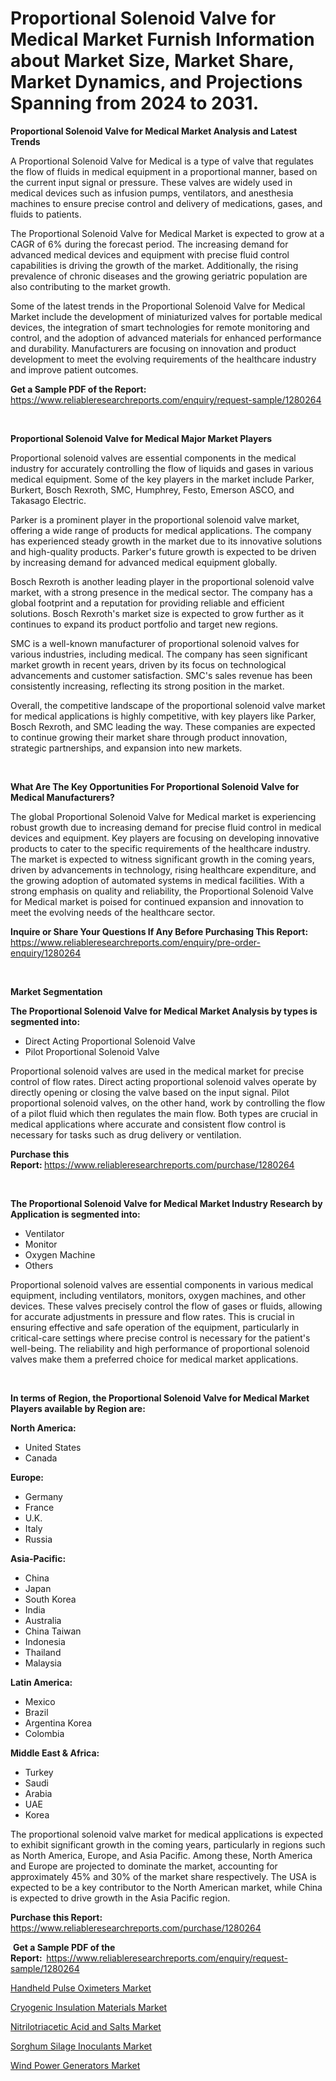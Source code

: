 <p><h1>Proportional Solenoid Valve for Medical Market Furnish Information about Market Size, Market Share, Market Dynamics, and Projections Spanning from 2024 to 2031.</h1></p><p><strong>Proportional Solenoid Valve for Medical Market Analysis and Latest Trends</strong></p>
<p><p>A Proportional Solenoid Valve for Medical is a type of valve that regulates the flow of fluids in medical equipment in a proportional manner, based on the current input signal or pressure. These valves are widely used in medical devices such as infusion pumps, ventilators, and anesthesia machines to ensure precise control and delivery of medications, gases, and fluids to patients.</p><p>The Proportional Solenoid Valve for Medical Market is expected to grow at a CAGR of 6% during the forecast period. The increasing demand for advanced medical devices and equipment with precise fluid control capabilities is driving the growth of the market. Additionally, the rising prevalence of chronic diseases and the growing geriatric population are also contributing to the market growth.</p><p>Some of the latest trends in the Proportional Solenoid Valve for Medical Market include the development of miniaturized valves for portable medical devices, the integration of smart technologies for remote monitoring and control, and the adoption of advanced materials for enhanced performance and durability. Manufacturers are focusing on innovation and product development to meet the evolving requirements of the healthcare industry and improve patient outcomes.</p></p>
<p><strong>Get a Sample PDF of the Report:&nbsp;</strong> <a href="https://www.reliableresearchreports.com/enquiry/request-sample/1280264">https://www.reliableresearchreports.com/enquiry/request-sample/1280264</a></p>
<p>&nbsp;</p>
<p><strong>Proportional Solenoid Valve for Medical Major Market Players</strong></p>
<p><p>Proportional solenoid valves are essential components in the medical industry for accurately controlling the flow of liquids and gases in various medical equipment. Some of the key players in the market include Parker, Burkert, Bosch Rexroth, SMC, Humphrey, Festo, Emerson ASCO, and Takasago Electric.</p><p>Parker is a prominent player in the proportional solenoid valve market, offering a wide range of products for medical applications. The company has experienced steady growth in the market due to its innovative solutions and high-quality products. Parker's future growth is expected to be driven by increasing demand for advanced medical equipment globally.</p><p>Bosch Rexroth is another leading player in the proportional solenoid valve market, with a strong presence in the medical sector. The company has a global footprint and a reputation for providing reliable and efficient solutions. Bosch Rexroth's market size is expected to grow further as it continues to expand its product portfolio and target new regions.</p><p>SMC is a well-known manufacturer of proportional solenoid valves for various industries, including medical. The company has seen significant market growth in recent years, driven by its focus on technological advancements and customer satisfaction. SMC's sales revenue has been consistently increasing, reflecting its strong position in the market.</p><p>Overall, the competitive landscape of the proportional solenoid valve market for medical applications is highly competitive, with key players like Parker, Bosch Rexroth, and SMC leading the way. These companies are expected to continue growing their market share through product innovation, strategic partnerships, and expansion into new markets.</p></p>
<p>&nbsp;</p>
<p><strong>What Are The Key Opportunities For Proportional Solenoid Valve for Medical Manufacturers?</strong></p>
<p><p>The global Proportional Solenoid Valve for Medical market is experiencing robust growth due to increasing demand for precise fluid control in medical devices and equipment. Key players are focusing on developing innovative products to cater to the specific requirements of the healthcare industry. The market is expected to witness significant growth in the coming years, driven by advancements in technology, rising healthcare expenditure, and the growing adoption of automated systems in medical facilities. With a strong emphasis on quality and reliability, the Proportional Solenoid Valve for Medical market is poised for continued expansion and innovation to meet the evolving needs of the healthcare sector.</p></p>
<p><strong>Inquire or Share Your Questions If Any Before Purchasing This Report:</strong> <a href="https://www.reliableresearchreports.com/enquiry/pre-order-enquiry/1280264">https://www.reliableresearchreports.com/enquiry/pre-order-enquiry/1280264</a></p>
<p>&nbsp;</p>
<p><strong>Market Segmentation</strong></p>
<p><strong>The Proportional Solenoid Valve for Medical Market Analysis by types is segmented into:</strong></p>
<p><ul><li>Direct Acting Proportional Solenoid Valve</li><li>Pilot Proportional Solenoid Valve</li></ul></p>
<p><p>Proportional solenoid valves are used in the medical market for precise control of flow rates. Direct acting proportional solenoid valves operate by directly opening or closing the valve based on the input signal. Pilot proportional solenoid valves, on the other hand, work by controlling the flow of a pilot fluid which then regulates the main flow. Both types are crucial in medical applications where accurate and consistent flow control is necessary for tasks such as drug delivery or ventilation.</p></p>
<p><strong>Purchase this Report:&nbsp;</strong><a href="https://www.reliableresearchreports.com/purchase/1280264">https://www.reliableresearchreports.com/purchase/1280264</a></p>
<p>&nbsp;</p>
<p><strong>The Proportional Solenoid Valve for Medical Market Industry Research by Application is segmented into:</strong></p>
<p><ul><li>Ventilator</li><li>Monitor</li><li>Oxygen Machine</li><li>Others</li></ul></p>
<p><p>Proportional solenoid valves are essential components in various medical equipment, including ventilators, monitors, oxygen machines, and other devices. These valves precisely control the flow of gases or fluids, allowing for accurate adjustments in pressure and flow rates. This is crucial in ensuring effective and safe operation of the equipment, particularly in critical-care settings where precise control is necessary for the patient's well-being. The reliability and high performance of proportional solenoid valves make them a preferred choice for medical market applications.</p></p>
<p>&nbsp;</p>
<p><strong>In terms of Region, the Proportional Solenoid Valve for Medical Market Players available by Region are:</strong></p>
<p>
    <p> <strong> North America: </strong>
        <ul>
            <li>United States</li>
            <li>Canada</li>
        </ul>
        </p> 
    <p> <strong> Europe: </strong>
        <ul>
            <li>Germany</li>
            <li>France</li>
            <li>U.K.</li>
            <li>Italy</li>
            <li>Russia</li>
        </ul>
        </p> 
    <p> <strong> Asia-Pacific: </strong>
        <ul>
            <li>China</li>
            <li>Japan</li>
            <li>South Korea</li>
            <li>India</li>
            <li>Australia</li>
            <li>China Taiwan</li>
            <li>Indonesia</li>
            <li>Thailand</li>
            <li>Malaysia</li>
        </ul>
        </p> 
    <p> <strong> Latin America: </strong>
        <ul>
            <li>Mexico</li>
            <li>Brazil</li>
            <li>Argentina Korea</li>
            <li>Colombia</li>
        </ul>
        </p> 
    <p> <strong> Middle East & Africa: </strong>
        <ul>
            <li>Turkey</li>
            <li>Saudi</li>
            <li>Arabia</li>
            <li>UAE</li>
            <li>Korea</li>
        </ul>
    </p>
    </p>
<p><p>The proportional solenoid valve market for medical applications is expected to exhibit significant growth in the coming years, particularly in regions such as North America, Europe, and Asia Pacific. Among these, North America and Europe are projected to dominate the market, accounting for approximately 45% and 30% of the market share respectively. The USA is expected to be a key contributor to the North American market, while China is expected to drive growth in the Asia Pacific region.</p></p>
<p><strong>Purchase this Report: </strong><a href="https://www.reliableresearchreports.com/purchase/1280264">https://www.reliableresearchreports.com/purchase/1280264</a></p>
<p>&nbsp;<strong>Get a Sample PDF of the Report:&nbsp;&nbsp;</strong><a href="https://www.reliableresearchreports.com/enquiry/request-sample/1280264">https://www.reliableresearchreports.com/enquiry/request-sample/1280264</a></p>
<p><strong></strong></p>
<p><p><a href="https://medium.com/@juanitalang2023/handheld-pulse-oximeters-market-analysis-its-cagr-market-segmentation-and-global-industry-9271aed274d6">Handheld Pulse Oximeters Market</a></p><p><a href="https://medium.com/@juanitalang2023/cryogenic-insulation-materials-market-size-market-outlook-and-market-forecast-2024-to-2031-130fcfa6a13b">Cryogenic Insulation Materials Market</a></p><p><a href="https://github.com/biheemgalvinlouises6hokrh3h/Market-Research-Report-List-1/blob/main/nitrilotriacetic-acid-and-salts-market.md">Nitrilotriacetic Acid and Salts Market</a></p><p><a href="https://github.com/mabutironaldo/Market-Research-Report-List-3/blob/main/sorghum-silage-inoculants-market.md">Sorghum Silage Inoculants Market</a></p><p><a href="https://medium.com/@juanitalang2023/wind-power-generators-market-size-cagr-trends-2024-2030-b1d168949995">Wind Power Generators Market</a></p></p>